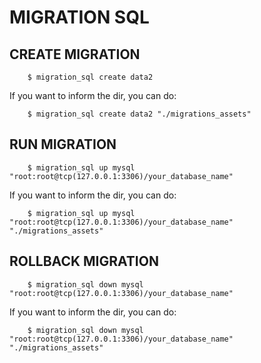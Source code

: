# MIGRATION SQL

## CREATE MIGRATION
```shell
    $ migration_sql create data2
```
If you want to inform the dir, you can do:
```shell
    $ migration_sql create data2 "./migrations_assets"
```

## RUN MIGRATION
```shell
    $ migration_sql up mysql "root:root@tcp(127.0.0.1:3306)/your_database_name"
```

If you want to inform the dir, you can do:
```shell
    $ migration_sql up mysql "root:root@tcp(127.0.0.1:3306)/your_database_name" "./migrations_assets"
```

## ROLLBACK MIGRATION
```shell
    $ migration_sql down mysql "root:root@tcp(127.0.0.1:3306)/your_database_name"
```

If you want to inform the dir, you can do:
```shell
    $ migration_sql down mysql "root:root@tcp(127.0.0.1:3306)/your_database_name" "./migrations_assets"
```